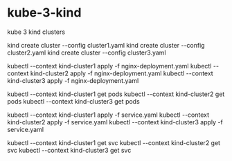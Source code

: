 # kube-3-kind
kube 3 kind clusters 

  kind create cluster --config cluster1.yaml
  kind create cluster --config cluster2.yaml
  kind create cluster --config cluster3.yaml
  
  kubectl --context kind-cluster1 apply -f nginx-deployment.yaml
  kubectl --context kind-cluster2 apply -f nginx-deployment.yaml
  kubectl --context kind-cluster3 apply -f nginx-deployment.yaml
  
  kubectl --context kind-cluster1 get pods
  kubectl --context kind-cluster2 get pods
  kubectl --context kind-cluster3 get pods
  
  kubectl --context kind-cluster1 apply -f service.yaml
  kubectl --context kind-cluster2 apply -f service.yaml
  kubectl --context kind-cluster3 apply -f service.yaml
  
  kubectl --context kind-cluster1 get svc
  kubectl --context kind-cluster2 get svc
  kubectl --context kind-cluster3 get svc
